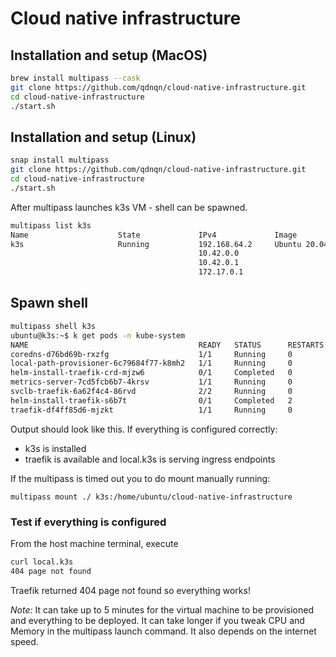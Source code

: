 # Cloud native infrastructure

## Installation and setup (MacOS)

```bash
brew install multipass --cask
git clone https://github.com/qdnqn/cloud-native-infrastructure.git 
cd cloud-native-infrastructure
./start.sh
```

## Installation and setup (Linux)
```bash
snap install multipass
git clone https://github.com/qdnqn/cloud-native-infrastructure.git 
cd cloud-native-infrastructure
./start.sh
```

After multipass launches k3s VM - shell can be spawned. 

```bash
multipass list k3s
Name                    State             IPv4             Image
k3s                     Running           192.168.64.2     Ubuntu 20.04 LTS
                                          10.42.0.0
                                          10.42.0.1
                                          172.17.0.1
```

## Spawn shell
```bash
multipass shell k3s
ubuntu@k3s:~$ k get pods -n kube-system
NAME                                      READY   STATUS      RESTARTS   AGE
coredns-d76bd69b-rxzfg                    1/1     Running     0          6h7m
local-path-provisioner-6c79684f77-k8mh2   1/1     Running     0          6h7m
helm-install-traefik-crd-mjzw6            0/1     Completed   0          6h7m
metrics-server-7cd5fcb6b7-4krsv           1/1     Running     0          6h7m
svclb-traefik-6a62f4c4-86rvd              2/2     Running     0          6h5m
helm-install-traefik-s6b7t                0/1     Completed   2          6h7m
traefik-df4ff85d6-mjzkt                   1/1     Running     0          6h5m
```
Output should look like this. If everything is configured correctly:
- k3s is installed
- traefik is available and local.k3s is serving ingress endpoints

If the multipass is timed out you to do mount manually running:
```azure
multipass mount ./ k3s:/home/ubuntu/cloud-native-infrastructure
```
### Test if everything is configured
From the host machine terminal, execute
```bash
curl local.k3s
404 page not found
```

Traefik returned 404 page not found so everything works!

*Note:* It can take up to 5 minutes for the virtual machine to be provisioned and everything to be deployed.
It can take longer if you tweak CPU and Memory in the multipass launch command. It also depends on the internet speed.